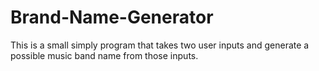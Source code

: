 # Brand-Name-Generator
 This is a small simply program that takes two user inputs and generate a possible music band name from those inputs.
